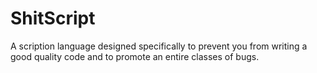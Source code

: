 # ShitScript

A scription language designed specifically to prevent you from writing a good quality code and to promote an entire classes of bugs.
